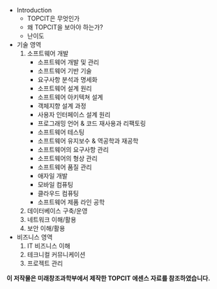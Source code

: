 * Introduction
    * TOPCIT은 무엇인가
    * 왜 TOPCIT을 보아야 하는가?
    * 난이도
* 기술 영역
    1. 소프트웨어 개발
        * 소프트웨어 개발 및 관리
        * 소프트웨어 기반 기술
        * 요구사항 분석과 명세화
        * 소프트웨어 설계 원리
        * 소프트웨어 아키텍쳐 설계
        * 객체지향 설계 과정
        * 사용자 인터페이스 설계 원리
        * 프로그래밍 언어 & 코드 재사용과 리팩토링
        * 소프트웨어 테스팅
        * 소프트웨어 유지보수 & 역공학과 재공학
        * 소프트웨어의 요구사항 관리
        * 소프트웨어의 형상 관리
        * 소프트웨어 품질 관리
        * 애자일 개발
        * 모바일 컴퓨팅
        * 클라우드 컴퓨팅
        * 소프트웨어 제품 라인 공학
    2. 데이터베이스 구축/운영
    3. 네트워크 이해/활용
    4. 보안 이해/활용
* 비즈니스 영역
    1. IT 비즈니스 이해
    2. 테크니컬 커뮤니케이션
    3. 프로젝트 관리
    
**이 저작물은 미래창조과학부에서 제작한 TOPCIT 에센스 자료를 참조하였습니다.**
